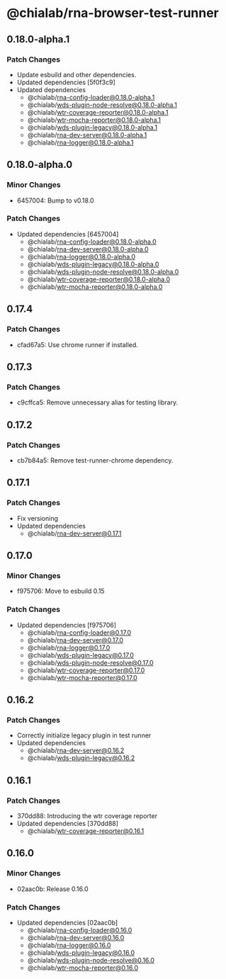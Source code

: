 # @chialab/rna-browser-test-runner

## 0.18.0-alpha.1

### Patch Changes

- Update esbuild and other dependencies.
- Updated dependencies [5f0f3c9]
- Updated dependencies
  - @chialab/rna-config-loader@0.18.0-alpha.1
  - @chialab/wds-plugin-node-resolve@0.18.0-alpha.1
  - @chialab/wtr-coverage-reporter@0.18.0-alpha.1
  - @chialab/wtr-mocha-reporter@0.18.0-alpha.1
  - @chialab/wds-plugin-legacy@0.18.0-alpha.1
  - @chialab/rna-dev-server@0.18.0-alpha.1
  - @chialab/rna-logger@0.18.0-alpha.1

## 0.18.0-alpha.0

### Minor Changes

- 6457004: Bump to v0.18.0

### Patch Changes

- Updated dependencies [6457004]
  - @chialab/rna-config-loader@0.18.0-alpha.0
  - @chialab/rna-dev-server@0.18.0-alpha.0
  - @chialab/rna-logger@0.18.0-alpha.0
  - @chialab/wds-plugin-legacy@0.18.0-alpha.0
  - @chialab/wds-plugin-node-resolve@0.18.0-alpha.0
  - @chialab/wtr-coverage-reporter@0.18.0-alpha.0
  - @chialab/wtr-mocha-reporter@0.18.0-alpha.0

## 0.17.4

### Patch Changes

- cfad67a5: Use chrome runner if installed.

## 0.17.3

### Patch Changes

- c9cffca5: Remove unnecessary alias for testing library.

## 0.17.2

### Patch Changes

- cb7b84a5: Remove test-runner-chrome dependency.

## 0.17.1

### Patch Changes

- Fix versioning
- Updated dependencies
  - @chialab/rna-dev-server@0.17.1

## 0.17.0

### Minor Changes

- f975706: Move to esbuild 0.15

### Patch Changes

- Updated dependencies [f975706]
  - @chialab/rna-config-loader@0.17.0
  - @chialab/rna-dev-server@0.17.0
  - @chialab/rna-logger@0.17.0
  - @chialab/wds-plugin-legacy@0.17.0
  - @chialab/wds-plugin-node-resolve@0.17.0
  - @chialab/wtr-coverage-reporter@0.17.0
  - @chialab/wtr-mocha-reporter@0.17.0

## 0.16.2

### Patch Changes

- Correctly initialize legacy plugin in test runner
- Updated dependencies
  - @chialab/rna-dev-server@0.16.2
  - @chialab/wds-plugin-legacy@0.16.2

## 0.16.1

### Patch Changes

- 370dd88: Introducing the wtr coverage reporter
- Updated dependencies [370dd88]
  - @chialab/wtr-coverage-reporter@0.16.1

## 0.16.0

### Minor Changes

- 02aac0b: Release 0.16.0

### Patch Changes

- Updated dependencies [02aac0b]
  - @chialab/rna-config-loader@0.16.0
  - @chialab/rna-dev-server@0.16.0
  - @chialab/rna-logger@0.16.0
  - @chialab/wds-plugin-legacy@0.16.0
  - @chialab/wds-plugin-node-resolve@0.16.0
  - @chialab/wtr-mocha-reporter@0.16.0

